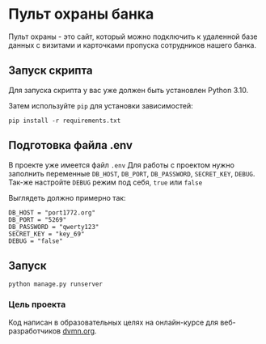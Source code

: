# Пульт охраны банка
Пульт охраны - это сайт, который можно подключить к удаленной базе данных с визитами и карточками пропуска сотрудников нашего банка.

## Запуск скрипта

Для запуска скрипта у вас уже должен быть установлен Python 3.10.

Затем используйте ``` pip ``` для установки зависимостей:
```
pip install -r requirements.txt
```

## Подготовка файла .env
В проекте уже имеется файл ``` .env ``` Для работы с проектом нужно заполнить переменные ``` DB_HOST ```, ``` DB_PORT ```, ``` DB_PASSWORD ```, ``` SECRET_KEY ```,
``` DEBUG ```. Так-же настройте ``` DEBUG ``` режим под себя, ``` true ``` или ``` false ```

Выглядеть должно примерно так: 
```
DB_HOST = "port1772.org"
DB_PORT = "5269"
DB_PASSWORD = "qwerty123"
SECRET_KEY = "key_69"
DEBUG = "false"
```

## Запуск
```
python manage.py runserver
```

### Цель проекта

Код написан в образовательных целях на онлайн-курсе для веб-разработчиков [dvmn.org](https://dvmn.org/).